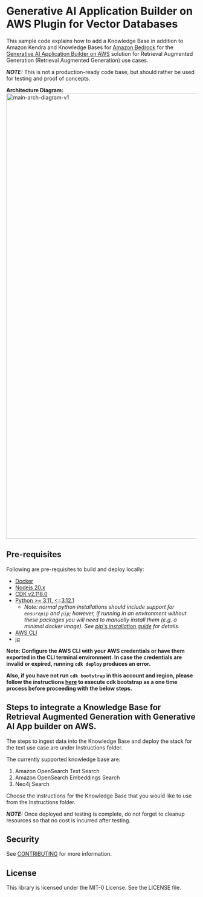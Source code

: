 # Generative AI Application Builder on AWS Plugin for Vector Databases

This sample code explains how to add a Knowledge Base in addition to Amazon Kendra and Knowledge Bases for [Amazon Bedrock](https://aws.amazon.com/bedrock/knowledge-bases/) for the [Generative AI Application Builder on AWS](https://aws.amazon.com/solutions/implementations/generative-ai-application-builder-on-aws/) solution for Retrieval Augmented Generation (Retrieval Augmented Generation) use cases.

 **_NOTE:_**
This is not a production-ready code base, but should rather be used for testing and proof of concepts.

**Architecture Diagram:**
<img width="1174" alt="main-arch-diagram-v1" src="https://github.com/aws-samples/generative-ai-application-builder-on-aws-plugin-sample-vector-databases/assets/62153270/1c2f7f8b-907d-4974-a021-9b89311c9fab">


## Pre-requisites

Following are pre-requisites to build and deploy locally:

-   [Docker](https://www.docker.com/get-started/)
-   [Nodejs 20.x](https://nodejs.org/en)
-   [CDK v2.118.0](https://github.com/aws/aws-cdk)
-   [Python >= 3.11, <=3.12.1](https://www.python.org/)
    -   _Note: normal python installations should include support for `ensurepip` and `pip`; however, if running in an environment without these packages you will need to manually install them (e.g. a minimal docker image). See [pip's installation guide](https://pip.pypa.io/en/stable/installation/) for details._
-   [AWS CLI](https://aws.amazon.com/cli/)
-   [jq](https://jqlang.github.io/jq/)

**Note: Configure the AWS CLI with your AWS credentials or have them exported in the CLI terminal environment. In case the credentials are invalid or expired, running `cdk deploy` produces an error.**

**Also, if you have not run `cdk bootstrap` in this account and region, please follow the instructions [here](https://docs.aws.amazon.com/cdk/v2/guide/bootstrapping.html) to execute cdk bootstrap as a one time process before proceeding with the below steps.**


## Steps to integrate a Knowledge Base for Retrieval Augmented Generation with Generative AI App builder on AWS.

The steps to ingest data into the Knowledge Base and deploy the stack for the text use case are under Instructions folder.

The currently supported knowledge base are:

1. Amazon OpenSearch Text Search
2. Amazon OpenSearch Embeddings Search
3. Neo4j Search

Choose the instructions for the Knowledge Base that you would like to use from the Instructions folder.

 **_NOTE:_** Once deployed and testing is complete, do not forget to cleanup resources so that no cost is incurred after testing.

## Security

See [CONTRIBUTING](CONTRIBUTING.md#security-issue-notifications) for more information.

## License

This library is licensed under the MIT-0 License. See the LICENSE file.

